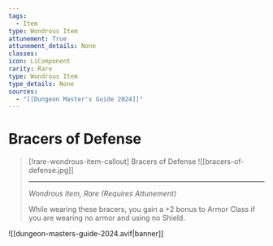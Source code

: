 ```yaml
---
tags:
  - Item
type: Wondrous Item
attunement: True
attunement_details: None
classes:
icon: LiComponent
rarity: Rare
type: Wondrous Item
type_details: None
sources: 
  - "[[Dungeon Master's Guide 2024]]"
---
```

# Bracers of Defense
>[!rare-wondrous-item-callout] Bracers of Defense
>![[bracers-of-defense.jpg]]
>
>- - -
>_Wondrous Item, Rare (Requires Attunement)_
>
>While wearing these bracers, you gain a +2 bonus to Armor Class if you are wearing no armor and using no Shield.
>


![[dungeon-masters-guide-2024.avif|banner]]